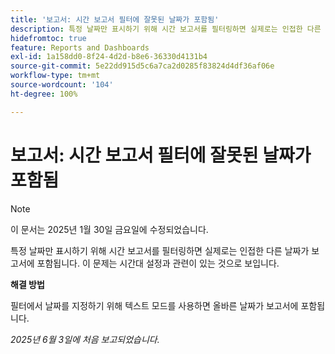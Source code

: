 ```yaml
---
title: '보고서: 시간 보고서 필터에 잘못된 날짜가 포함됨'
description: 특정 날짜만 표시하기 위해 시간 보고서를 필터링하면 실제로는 인접한 다른 날짜가 보고서에 포함됩니다. 이 문제는 시간대 설정과 관련이 있는 것으로 보입니다.
hidefromtoc: true
feature: Reports and Dashboards
exl-id: 1a158dd0-8f24-4d2d-b8e6-36330d4131b4
source-git-commit: 5e22dd915d5c6a7ca2d0285f83824d4df36af06e
workflow-type: tm+mt
source-wordcount: '104'
ht-degree: 100%

---
```


# 보고서: 시간 보고서 필터에 잘못된 날짜가 포함됨

>[!NOTE]
>
>이 문서는 2025년 1월 30일 금요일에 수정되었습니다.

특정 날짜만 표시하기 위해 시간 보고서를 필터링하면 실제로는 인접한 다른 날짜가 보고서에 포함됩니다. 이 문제는 시간대 설정과 관련이 있는 것으로 보입니다.

**해결 방법**

필터에서 날짜를 지정하기 위해 텍스트 모드를 사용하면 올바른 날짜가 보고서에 포함됩니다.

_2025년 6월 3일에 처음 보고되었습니다._
